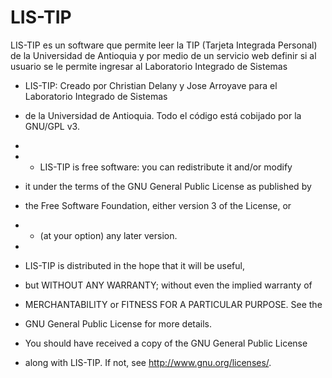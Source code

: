 LIS-TIP
=======

LIS-TIP es un software que permite leer la TIP (Tarjeta Integrada Personal) de la Universidad de Antioquia y por medio de un servicio web definir si al usuario se le permite ingresar al Laboratorio Integrado de Sistemas

 * LIS-TIP: Creado por Christian Delany y Jose Arroyave para el Laboratorio Integrado de Sistemas
 * de la Universidad de Antioquia. Todo el código está cobijado por la GNU/GPL v3.
 *
 *  * LIS-TIP is free software: you can redistribute it and/or modify
 * it under the terms of the GNU General Public License as published by
 * the Free Software Foundation, either version 3 of the License, or
 * - (at your option) any later version.
 *
 * LIS-TIP is distributed in the hope that it will be useful,
 * but WITHOUT ANY WARRANTY; without even the implied warranty of
 * MERCHANTABILITY or FITNESS FOR A PARTICULAR PURPOSE.  See the
 * GNU General Public License for more details.

 * You should have received a copy of the GNU General Public License
 * along with LIS-TIP.  If not, see <http://www.gnu.org/licenses/>.
